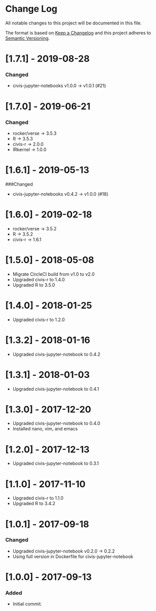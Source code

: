 # Change Log
All notable changes to this project will be documented in this file.

The format is based on [Keep a Changelog](http://keepachangelog.com/)
and this project adheres to [Semantic Versioning](http://semver.org/).


# [1.7.1] - 2019-08-28
### Changed
- civis-jupyter-notebooks v1.0.0 -> v1.0.1 (#21)

# [1.7.0] - 2019-06-21

### Changed

- rocker/verse -> 3.5.3
- R -> 3.5.3
- civis-r -> 2.0.0
- IRkernel -> 1.0.0

# [1.6.1] - 2019-05-13
###Changed
- civis-jupyter-notebooks v0.4.2 -> v1.0.0 (#18)

# [1.6.0] - 2019-02-18
- rocker/verse -> 3.5.2
- R -> 3.5.2
- civis-r -> 1.6.1

# [1.5.0] - 2018-05-08
- Migrate CircleCI build from v1.0 to v2.0
- Upgraded civis-r to 1.4.0
- Upgraded R to 3.5.0

# [1.4.0] - 2018-01-25
- Upgraded civis-r to 1.2.0

# [1.3.2] - 2018-01-16
- Upgraded civis-jupyter-notebook to 0.4.2

# [1.3.1] - 2018-01-03
- Upgraded civis-jupyter-notebook to 0.4.1

# [1.3.0] - 2017-12-20
- Upgraded civis-jupyter-notebook to 0.4.0
- Installed nano, vim, and emacs

# [1.2.0] - 2017-12-13
- Upgraded civis-jupyter-notebook to 0.3.1

# [1.1.0] - 2017-11-10
- Upgraded civis-r to 1.1.0
- Upgraded R to 3.4.2

# [1.0.1] - 2017-09-18

### Changed
- Upgraded civis-jupyter-notebook v0.2.0 -> 0.2.2
- Using full version in Dockerfile for civis-jupyter-notebook

# [1.0.0] - 2017-09-13

### Added
- Initial commit.
